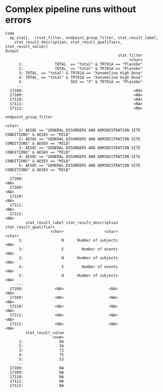 # Complex pipeline runs without errors

    Code
      ep_stat[, .(stat_filter, endpoint_group_filter, stat_result_label,
        stat_result_description, stat_result_qualifiers, stat_result_value)]
    Output
                                                      stat_filter
                                                           <char>
          1:              TOTAL_ == "total" & TRT01A == "Placebo"
          2:              TOTAL_ == "total" & TRT01A == "Placebo"
          3: TOTAL_ == "total" & TRT01A == "Xanomeline High Dose"
          4: TOTAL_ == "total" & TRT01A == "Xanomeline High Dose"
          5:                     SEX == "F" & TRT01A == "Placebo"
         ---                                                     
      17108:                                                 <NA>
      17109:                                                 <NA>
      17110:                                                 <NA>
      17111:                                                 <NA>
      17112:                                                 <NA>
                                                                         endpoint_group_filter
                                                                                        <char>
          1: AESOC == "GENERAL DISORDERS AND ADMINISTRATION SITE CONDITIONS" & AESEV == "MILD"
          2: AESOC == "GENERAL DISORDERS AND ADMINISTRATION SITE CONDITIONS" & AESEV == "MILD"
          3: AESOC == "GENERAL DISORDERS AND ADMINISTRATION SITE CONDITIONS" & AESEV == "MILD"
          4: AESOC == "GENERAL DISORDERS AND ADMINISTRATION SITE CONDITIONS" & AESEV == "MILD"
          5: AESOC == "GENERAL DISORDERS AND ADMINISTRATION SITE CONDITIONS" & AESEV == "MILD"
         ---                                                                                  
      17108:                                                                              <NA>
      17109:                                                                              <NA>
      17110:                                                                              <NA>
      17111:                                                                              <NA>
      17112:                                                                              <NA>
             stat_result_label stat_result_description stat_result_qualifiers
                        <char>                  <char>                 <char>
          1:                 N      Number of subjects                   <NA>
          2:                 E        Number of events                   <NA>
          3:                 N      Number of subjects                   <NA>
          4:                 E        Number of events                   <NA>
          5:                 N      Number of subjects                   <NA>
         ---                                                                 
      17108:              <NA>                    <NA>                   <NA>
      17109:              <NA>                    <NA>                   <NA>
      17110:              <NA>                    <NA>                   <NA>
      17111:              <NA>                    <NA>                   <NA>
      17112:              <NA>                    <NA>                   <NA>
             stat_result_value
                         <num>
          1:                86
          2:                36
          3:                72
          4:                75
          5:                53
         ---                  
      17108:                NA
      17109:                NA
      17110:                NA
      17111:                NA
      17112:                NA

